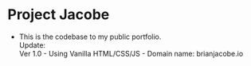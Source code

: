 # Project Jacobe
* This is the codebase to my public portfolio.   
Update:   
  Ver 1.0 - Using Vanilla HTML/CSS/JS
          - Domain name: brianjacobe.io

